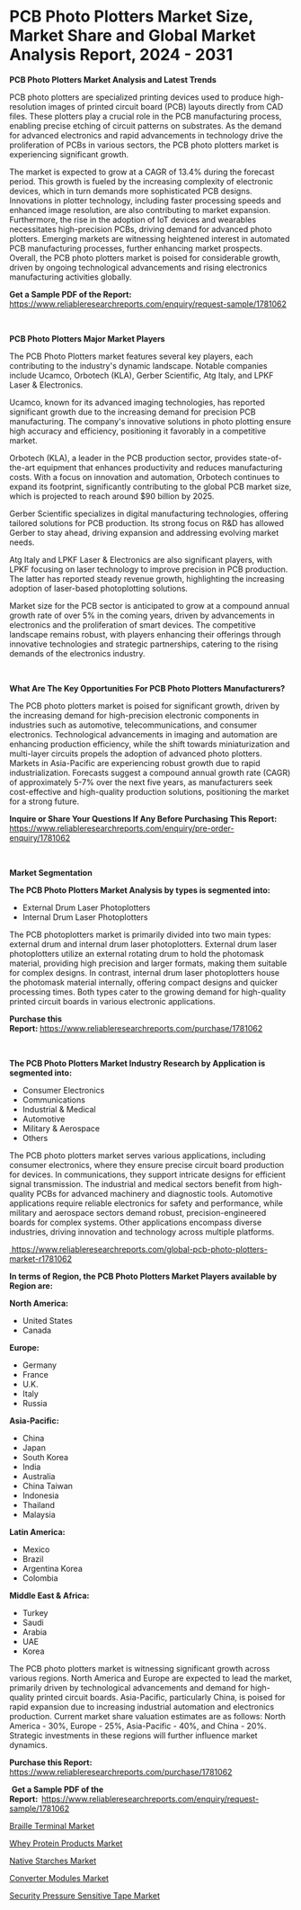 <p><h1>PCB Photo Plotters Market Size, Market Share and Global Market Analysis Report, 2024 - 2031</h1></p><p><strong>PCB Photo Plotters Market Analysis and Latest Trends</strong></p>
<p><p>PCB photo plotters are specialized printing devices used to produce high-resolution images of printed circuit board (PCB) layouts directly from CAD files. These plotters play a crucial role in the PCB manufacturing process, enabling precise etching of circuit patterns on substrates. As the demand for advanced electronics and rapid advancements in technology drive the proliferation of PCBs in various sectors, the PCB photo plotters market is experiencing significant growth.</p><p>The market is expected to grow at a CAGR of 13.4% during the forecast period. This growth is fueled by the increasing complexity of electronic devices, which in turn demands more sophisticated PCB designs. Innovations in plotter technology, including faster processing speeds and enhanced image resolution, are also contributing to market expansion. Furthermore, the rise in the adoption of IoT devices and wearables necessitates high-precision PCBs, driving demand for advanced photo plotters. Emerging markets are witnessing heightened interest in automated PCB manufacturing processes, further enhancing market prospects. Overall, the PCB photo plotters market is poised for considerable growth, driven by ongoing technological advancements and rising electronics manufacturing activities globally.</p></p>
<p><strong>Get a Sample PDF of the Report:&nbsp;</strong> <a href="https://www.reliableresearchreports.com/enquiry/request-sample/1781062?utm_campaign=32&utm_medium=2&utm_source=Github&utm_content=ia&utm_term=08102024&utm_id=pcb-photo-plotters">https://www.reliableresearchreports.com/enquiry/request-sample/1781062</a></p>
<p>&nbsp;</p>
<p><strong>PCB Photo Plotters Major Market Players</strong></p>
<p><p>The PCB Photo Plotters market features several key players, each contributing to the industry's dynamic landscape. Notable companies include Ucamco, Orbotech (KLA), Gerber Scientific, Atg Italy, and LPKF Laser & Electronics.</p><p>Ucamco, known for its advanced imaging technologies, has reported significant growth due to the increasing demand for precision PCB manufacturing. The company's innovative solutions in photo plotting ensure high accuracy and efficiency, positioning it favorably in a competitive market.</p><p>Orbotech (KLA), a leader in the PCB production sector, provides state-of-the-art equipment that enhances productivity and reduces manufacturing costs. With a focus on innovation and automation, Orbotech continues to expand its footprint, significantly contributing to the global PCB market size, which is projected to reach around $90 billion by 2025.</p><p>Gerber Scientific specializes in digital manufacturing technologies, offering tailored solutions for PCB production. Its strong focus on R&D has allowed Gerber to stay ahead, driving expansion and addressing evolving market needs.</p><p>Atg Italy and LPKF Laser & Electronics are also significant players, with LPKF focusing on laser technology to improve precision in PCB production. The latter has reported steady revenue growth, highlighting the increasing adoption of laser-based photoplotting solutions. </p><p>Market size for the PCB sector is anticipated to grow at a compound annual growth rate of over 5% in the coming years, driven by advancements in electronics and the proliferation of smart devices. The competitive landscape remains robust, with players enhancing their offerings through innovative technologies and strategic partnerships, catering to the rising demands of the electronics industry.</p></p>
<p>&nbsp;</p>
<p><strong>What Are The Key Opportunities For PCB Photo Plotters Manufacturers?</strong></p>
<p><p>The PCB photo plotters market is poised for significant growth, driven by the increasing demand for high-precision electronic components in industries such as automotive, telecommunications, and consumer electronics. Technological advancements in imaging and automation are enhancing production efficiency, while the shift towards miniaturization and multi-layer circuits propels the adoption of advanced photo plotters. Markets in Asia-Pacific are experiencing robust growth due to rapid industrialization. Forecasts suggest a compound annual growth rate (CAGR) of approximately 5-7% over the next five years, as manufacturers seek cost-effective and high-quality production solutions, positioning the market for a strong future.</p></p>
<p><strong>Inquire or Share Your Questions If Any Before Purchasing This Report:</strong> <a href="https://www.reliableresearchreports.com/enquiry/pre-order-enquiry/1781062?utm_campaign=32&utm_medium=2&utm_source=Github&utm_content=ia&utm_term=08102024&utm_id=pcb-photo-plotters">https://www.reliableresearchreports.com/enquiry/pre-order-enquiry/1781062</a></p>
<p>&nbsp;</p>
<p><strong>Market Segmentation</strong></p>
<p><strong>The PCB Photo Plotters Market Analysis by types is segmented into:</strong></p>
<p><ul><li>External Drum Laser Photoplotters</li><li>Internal Drum Laser Photoplotters</li></ul></p>
<p><p>The PCB photoplotters market is primarily divided into two main types: external drum and internal drum laser photoplotters. External drum laser photoplotters utilize an external rotating drum to hold the photomask material, providing high precision and larger formats, making them suitable for complex designs. In contrast, internal drum laser photoplotters house the photomask material internally, offering compact designs and quicker processing times. Both types cater to the growing demand for high-quality printed circuit boards in various electronic applications.</p></p>
<p><strong>Purchase this Report:&nbsp;</strong><a href="https://www.reliableresearchreports.com/purchase/1781062?utm_campaign=32&utm_medium=2&utm_source=Github&utm_content=ia&utm_term=08102024&utm_id=pcb-photo-plotters">https://www.reliableresearchreports.com/purchase/1781062</a></p>
<p>&nbsp;</p>
<p><strong>The PCB Photo Plotters Market Industry Research by Application is segmented into:</strong></p>
<p><ul><li>Consumer Electronics</li><li>Communications</li><li>Industrial & Medical</li><li>Automotive</li><li>Military & Aerospace</li><li>Others</li></ul></p>
<p><p>The PCB photo plotters market serves various applications, including consumer electronics, where they ensure precise circuit board production for devices. In communications, they support intricate designs for efficient signal transmission. The industrial and medical sectors benefit from high-quality PCBs for advanced machinery and diagnostic tools. Automotive applications require reliable electronics for safety and performance, while military and aerospace sectors demand robust, precision-engineered boards for complex systems. Other applications encompass diverse industries, driving innovation and technology across multiple platforms.</p></p>
<p><a href="https://www.reliableresearchreports.com/global-pcb-photo-plotters-market-r1781062?utm_campaign=32&utm_medium=2&utm_source=Github&utm_content=ia&utm_term=08102024&utm_id=pcb-photo-plotters">&nbsp;https://www.reliableresearchreports.com/global-pcb-photo-plotters-market-r1781062</a></p>
<p><strong>In terms of Region, the PCB Photo Plotters Market Players available by Region are:</strong></p>
<p>
    <p> <strong> North America: </strong>
        <ul>
            <li>United States</li>
            <li>Canada</li>
        </ul>
        </p> 
    <p> <strong> Europe: </strong>
        <ul>
            <li>Germany</li>
            <li>France</li>
            <li>U.K.</li>
            <li>Italy</li>
            <li>Russia</li>
        </ul>
        </p> 
    <p> <strong> Asia-Pacific: </strong>
        <ul>
            <li>China</li>
            <li>Japan</li>
            <li>South Korea</li>
            <li>India</li>
            <li>Australia</li>
            <li>China Taiwan</li>
            <li>Indonesia</li>
            <li>Thailand</li>
            <li>Malaysia</li>
        </ul>
        </p> 
    <p> <strong> Latin America: </strong>
        <ul>
            <li>Mexico</li>
            <li>Brazil</li>
            <li>Argentina Korea</li>
            <li>Colombia</li>
        </ul>
        </p> 
    <p> <strong> Middle East & Africa: </strong>
        <ul>
            <li>Turkey</li>
            <li>Saudi</li>
            <li>Arabia</li>
            <li>UAE</li>
            <li>Korea</li>
        </ul>
    </p>
    </p>
<p><p>The PCB photo plotters market is witnessing significant growth across various regions. North America and Europe are expected to lead the market, primarily driven by technological advancements and demand for high-quality printed circuit boards. Asia-Pacific, particularly China, is poised for rapid expansion due to increasing industrial automation and electronics production. Current market share valuation estimates are as follows: North America - 30%, Europe - 25%, Asia-Pacific - 40%, and China - 20%. Strategic investments in these regions will further influence market dynamics.</p></p>
<p><strong>Purchase this Report: </strong><a href="https://www.reliableresearchreports.com/purchase/1781062?utm_campaign=32&utm_medium=2&utm_source=Github&utm_content=ia&utm_term=08102024&utm_id=pcb-photo-plotters">https://www.reliableresearchreports.com/purchase/1781062</a></p>
<p>&nbsp;<strong>Get a Sample PDF of the Report:&nbsp;&nbsp;</strong><a href="https://www.reliableresearchreports.com/enquiry/request-sample/1781062?utm_campaign=32&utm_medium=2&utm_source=Github&utm_content=ia&utm_term=08102024&utm_id=pcb-photo-plotters">https://www.reliableresearchreports.com/enquiry/request-sample/1781062</a></p>
<p><strong></strong></p>
<p><p><a href="https://www.linkedin.com/pulse/evolution-braille-terminal-market-key-shifts-from-2024-dtfle?utm_campaign=32&utm_medium=2&utm_source=Github&utm_content=ia&utm_term=08102024&utm_id=pcb-photo-plotters">Braille Terminal Market</a></p><p><a href="https://issuu.com/reportprime-2/docs/whey-protein-products-market-size-2_b757b5501acae0?utm_campaign=32&utm_medium=2&utm_source=Github&utm_content=ia&utm_term=08102024&utm_id=pcb-photo-plotters">Whey Protein Products Market</a></p><p><a href="https://issuu.com/reportprime-2/docs/native-starches-market-size-2030.pp_3cdd4bc1d53c27?utm_campaign=32&utm_medium=2&utm_source=Github&utm_content=ia&utm_term=08102024&utm_id=pcb-photo-plotters">Native Starches Market</a></p><p><a href="https://www.linkedin.com/pulse/analyzing-converter-modules-market-dynamics-growth-drivers-goane?utm_campaign=32&utm_medium=2&utm_source=Github&utm_content=ia&utm_term=08102024&utm_id=pcb-photo-plotters">Converter Modules Market</a></p><p><a href="https://github.com/AlesiaDushku574/Market-Research-Report-List-1/blob/main/security-pressure-sensitive-tape-market.md?utm_campaign=32&utm_medium=2&utm_source=Github&utm_content=ia&utm_term=08102024&utm_id=pcb-photo-plotters">Security Pressure Sensitive Tape Market</a></p></p>